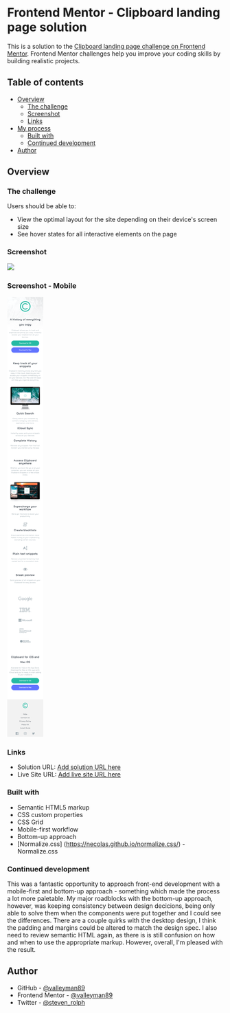 # Frontend Mentor - Clipboard landing page solution

This is a solution to the [Clipboard landing page challenge on Frontend Mentor](https://www.frontendmentor.io/challenges/clipboard-landing-page-5cc9bccd6c4c91111378ecb9). Frontend Mentor challenges help you improve your coding skills by building realistic projects.

## Table of contents

- [Overview](#overview)
  - [The challenge](#the-challenge)
  - [Screenshot](#screenshot)
  - [Links](#links)
- [My process](#my-process)
  - [Built with](#built-with)
  - [Continued development](#continued-development)
- [Author](#author)

## Overview

### The challenge

Users should be able to:

- View the optimal layout for the site depending on their device's screen size
- See hover states for all interactive elements on the page

### Screenshot

![](./screenshot.jpg)

### Screenshot - Mobile

![](screenshot-mobile.png)

### Links

- Solution URL: [Add solution URL here](https://your-solution-url.com)
- Live Site URL: [Add live site URL here](https://your-live-site-url.com)

### Built with

- Semantic HTML5 markup
- CSS custom properties
- CSS Grid
- Mobile-first workflow
- Bottom-up approach
- [Normalize.css] (https://necolas.github.io/normalize.css/) - Normalize.css

### Continued development

This was a fantastic opportunity to approach front-end development with a mobile-first and bottom-up approach - something which made the process a lot more paletable. My major roadblocks with the bottom-up approach, however, was keeping consistency between design decicions, being only able to solve them when the components were put together and I could see the differences. There are a couple quirks with the desktop design, I think the padding and margins could be altered to match the design spec. I also need to review semantic HTML again, as there is is still confusion on how and when to use the appropriate markup. However, overall, I'm pleased with the result.

## Author

- GitHub - [@valleyman89](https://github.com/valleyman89)
- Frontend Mentor - [@valleyman89](https://www.frontendmentor.io/profile/valleyman89)
- Twitter - [@steven_rolph](https://www.twitter.com/steven_rolph)
